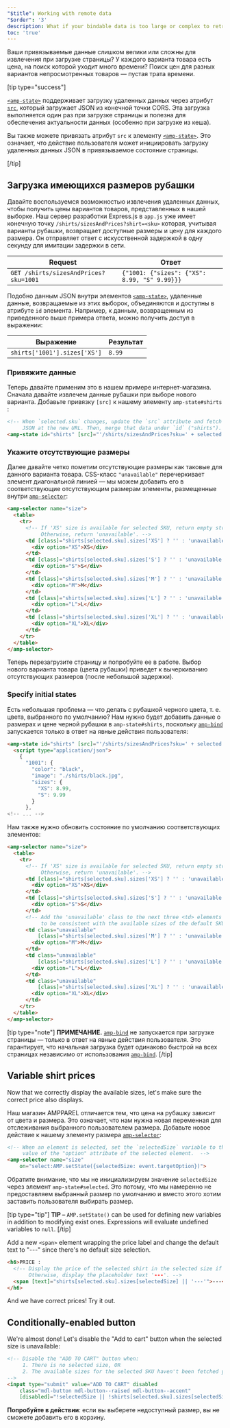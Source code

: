 ```yaml
---
"$title": Working with remote data
"$order": '3'
description: What if your bindable data is too large or complex to retrieve at page load? Or what if each SKU has a price that takes a ...
toc: 'true'
---
```


Ваши привязываемые данные слишком велики или сложны для извлечения при загрузке страницы? У каждого варианта товара есть цена, на поиск которой уходит много времени? Поиск цен для разных вариантов непросмотренных товаров — пустая трата времени.

[tip type="success"]

[`<amp-state>`](../../../../documentation/components/reference/amp-bind.md#state) поддерживает загрузку удаленных данных через атрибут [`src`](../../../../documentation/components/reference/amp-bind.md#attributes), который загружает JSON из конечной точки CORS. Эта загрузка выполняется один раз при загрузке страницы и полезна для обеспечения актуальности данных (особенно при загрузке из кеша).

Вы также можете привязать атрибут `src` к элементу [`<amp-state>`](../../../../documentation/components/reference/amp-bind.md#state). Это означает, что действие пользователя может инициировать загрузку удаленных данных JSON в привязываемое состояние страницы.

[/tip]

## Загрузка имеющихся размеров рубашки

Давайте воспользуемся возможностью извлечения удаленных данных, чтобы получить цены вариантов товаров, представленных в нашей выборке. Наш сервер разработки Express.js в `app.js` уже имеет конечную точку `/shirts/sizesAndPrices?shirt=<sku>` которая, учитывая варианты рубашки, возвращает доступные размеры и цену для каждого размера. Он отправляет ответ с искусственной задержкой в одну секунду для имитации задержки в сети.

Request | Ответ
--- | ---
`GET /shirts/sizesAndPrices?sku=1001` | `{"1001: {"sizes": {"XS": 8.99, "S" 9.99}}}`

Подобно данным JSON внутри элементов [`<amp-state>`](../../../../documentation/components/reference/amp-bind.md#state), удаленные данные, возвращаемые из этих выборок, объединяются и доступны в атрибуте `id` элемента. Например, к данным, возвращенным из приведенного выше примера ответа, можно получить доступ в выражении:

Выражение | Результат
--- | ---
`shirts['1001'].sizes['XS']` | `8.99`

### Привяжите данные

Теперь давайте применим это в нашем примере интернет-магазина. Сначала давайте извлечем данные рубашки при выборе нового варианта. Добавьте привязку `[src]` к нашему элементу `amp-state#shirts` :

```html
<!-- When `selected.sku` changes, update the `src` attribute and fetch
     JSON at the new URL. Then, merge that data under `id` ("shirts"). -->
<amp-state id="shirts" [src]="'/shirts/sizesAndPrices?sku=' + selected.sku">
```

### Укажите отсутствующие размеры

Далее давайте четко пометим отсутствующие размеры как таковые для данного варианта товара. CSS-класс `"unavailable"` перечеркивает элемент диагональной линией — мы можем добавить его в соответствующие отсутствующим размерам элементы, размещенные внутри [`amp-selector`](../../../../documentation/components/reference/amp-selector.md):

```html
<amp-selector name="size">
  <table>
    <tr>
      <!-- If 'XS' size is available for selected SKU, return empty string.
           Otherwise, return 'unavailable'. -->
      <td [class]="shirts[selected.sku].sizes['XS'] ? '' : 'unavailable'">
        <div option="XS">XS</div>
      </td>
      <td [class]="shirts[selected.sku].sizes['S'] ? '' : 'unavailable'">
        <div option="S">S</div>
      </td>
      <td [class]="shirts[selected.sku].sizes['M'] ? '' : 'unavailable'">
        <div option="M">M</div>
      </td>
      <td [class]="shirts[selected.sku].sizes['L'] ? '' : 'unavailable'">
        <div option="L">L</div>
      </td>
      <td [class]="shirts[selected.sku].sizes['XL'] ? '' : 'unavailable'">
        <div option="XL">XL</div>
      </td>
    </tr>
  </table>
</amp-selector>
```

Теперь перезагрузите страницу и попробуйте ее в работе. Выбор нового варианта товара (цвета рубашки) приведет к вычеркиванию отсутствующих размеров (после небольшой задержки).

### Specify initial states

Есть небольшая проблема — что делать с рубашкой черного цвета, т. е. цвета, выбранного по умолчанию? Нам нужно будет добавить данные о размерах и цене черной рубашки в `amp-state#shirts`, поскольку [`amp-bind`](../../../../documentation/components/reference/amp-bind.md) запускается только в ответ на явные действия пользователя:

```html
<amp-state id="shirts" [src]="'/shirts/sizesAndPrices?sku=' + selected.sku">
  <script type="application/json">
    {
      "1001": {
        "color": "black",
        "image": "./shirts/black.jpg",
        "sizes": {
          "XS": 8.99,
          "S": 9.99
        }
      },
<!-- ... -->
```

Нам также нужно обновить состояние по умолчанию соответствующих элементов:

```html
<amp-selector name="size">
  <table>
    <tr>
      <!-- If 'XS' size is available for selected SKU, return empty string.
           Otherwise, return 'unavailable'. -->
      <td [class]="shirts[selected.sku].sizes['XS'] ? '' : 'unavailable'">
        <div option="XS">XS</div>
      </td>
      <td [class]="shirts[selected.sku].sizes['S'] ? '' : 'unavailable'">
        <div option="S">S</div>
      </td>
      <!-- Add the 'unavailable' class to the next three <td> elements
           to be consistent with the available sizes of the default SKU. -->
      <td class="unavailable"
          [class]="shirts[selected.sku].sizes['M'] ? '' : 'unavailable'">
        <div option="M">M</div>
      </td>
      <td class="unavailable"
          [class]="shirts[selected.sku].sizes['L'] ? '' : 'unavailable'">
        <div option="L">L</div>
      </td>
      <td class="unavailable"
          [class]="shirts[selected.sku].sizes['XL'] ? '' : 'unavailable'">
        <div option="XL">XL</div>
      </td>
    </tr>
  </table>
</amp-selector>
```

[tip type="note"] **ПРИМЕЧАНИЕ.** [`amp-bind`](../../../../documentation/components/reference/amp-bind.md) не запускается при загрузке страницы — только в ответ на явные действия пользователя. Это гарантирует, что начальная загрузка будет одинаково быстрой на всех страницах независимо от использования [`amp-bind`](../../../../documentation/components/reference/amp-bind.md). [/tip]

## Variable shirt prices

Now that we correctly display the available sizes, let's make sure the correct price also displays.

Наш магазин AMPPAREL отличается тем, что цена на рубашку зависит от цвета и размера. Это означает, что нам нужна новая переменная для отслеживания выбранного пользователем размера. Добавьте новое действие к нашему элементу размера [`amp-selector`](../../../../documentation/components/reference/amp-selector.md):

```html
<!-- When an element is selected, set the `selectedSize` variable to the
     value of the "option" attribute of the selected element.  -->
<amp-selector name="size"
    on="select:AMP.setState({selectedSize: event.targetOption})">
```

Обратите внимание, что мы не инициализируем значение `selectedSize` через элемент `amp-state#selected`. Это потому, что мы намеренно не предоставляем выбранный размер по умолчанию и вместо этого хотим заставить пользователя выбирать размер.

[tip type="tip"] **TIP –** `AMP.setState()` can be used for defining new variables in addition to modifying exist ones. Expressions will evaluate undefined variables to `null`. [/tip]

Add a new `<span>` element wrapping the price label and change the default text to "---" since there's no default size selection.

```html
<h6>PRICE :
  <!-- Display the price of the selected shirt in the selected size if available.
       Otherwise, display the placeholder text '---'. -->
  <span [text]="shirts[selected.sku].sizes[selectedSize] || '---'">---</span>
</h6>
```

And we have correct prices! Try it out.

## Conditionally-enabled button

We're almost done! Let's disable the "Add to cart" button when the selected size is unavailable:

```html
<!-- Disable the "ADD TO CART" button when:
     1. There is no selected size, OR
     2. The available sizes for the selected SKU haven't been fetched yet
-->
<input type="submit" value="ADD TO CART" disabled
    class="mdl-button mdl-button--raised mdl-button--accent"
    [disabled]="!selectedSize || !shirts[selected.sku].sizes[selectedSize]">
```

**Попробуйте в действии**: если вы выберете недоступный размер, вы не сможете добавить его в корзину.
